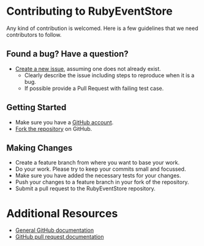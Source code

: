 # Contributing to RubyEventStore

Any kind of contribution is welcomed. Here is a few guidelines that we need contributors to follow.

## Found a bug? Have a question?

* [Create a new issue](https://github.com/arkency/ruby_event_store/issues/new), assuming one does not already exist.
  * Clearly describe the issue including steps to reproduce when it is a bug.
  * If possible provide a Pull Request with failing test case.

## Getting Started

* Make sure you have a [GitHub account](https://github.com/signup/free).
* [Fork the repository](https://help.github.com/articles/fork-a-repo/) on GitHub.

## Making Changes

* Create a feature branch from where you want to base your work.
* Do your work. Please try to keep your commits small and focussed.
* Make sure you have added the necessary tests for your changes.
* Push your changes to a feature branch in your fork of the repository.
* Submit a pull request to the RubyEventStore repository.

# Additional Resources

* [General GitHub documentation](http://help.github.com/)
* [GitHub pull request documentation](http://help.github.com/send-pull-requests/)
